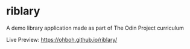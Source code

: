 # riblary
A demo library application made as part of The Odin Project curriculum

Live Preview: https://ohboh.github.io/riblary/
